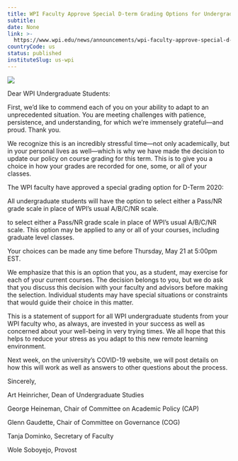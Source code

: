 ```yaml
---
title: WPI Faculty Approve Special D-term Grading Options for Undergraduate Students
subtitle: 
date: None
link: >-
  https://www.wpi.edu/news/announcements/wpi-faculty-approve-special-d-term-grading-options-undergraduate-students
countryCode: us
status: published
instituteSlug: us-wpi
---
```

![](https://www.wpi.edu/sites/default/files/favicon.ico)

Dear WPI Undergraduate Students:



First, we’d like to commend each of you on your ability to adapt to an unprecedented situation. You are meeting challenges with patience, persistence, and understanding, for which we’re immensely grateful—and proud. Thank you.

We recognize this is an incredibly stressful time—not only academically, but in your personal lives as well—which is why we have made the decision to update our policy on course grading for this term. This is to give you a choice in how your grades are recorded for one, some, or all of your classes.

The WPI faculty have approved a special grading option for D-Term 2020:

All undergraduate students will have the option to select either a Pass/NR grade scale in place of WPI’s usual A/B/C/NR scale.

to select either a Pass/NR grade scale in place of WPI’s usual A/B/C/NR scale. This option may be applied to any or all of your courses, including graduate level classes.

Your choices can be made any time before Thursday, May 21 at 5:00pm EST.

We emphasize that this is an option that you, as a student, may exercise for each of your current courses. The decision belongs to you, but we do ask that you discuss this decision with your faculty and advisors before making the selection. Individual students may have special situations or constraints that would guide their choice in this matter.

This is a statement of support for all WPI undergraduate students from your WPI faculty who, as always, are invested in your success as well as concerned about your well-being in very trying times. We all hope that this helps to reduce your stress as you adapt to this new remote learning environment.

Next week, on the university’s COVID-19 website, we will post details on how this will work as well as answers to other questions about the process.

Sincerely,

Art Heinricher, Dean of Undergraduate Studies

George Heineman, Chair of Committee on Academic Policy (CAP)

Glenn Gaudette, Chair of Committee on Governance (COG)

Tanja Dominko, Secretary of Faculty

Wole Soboyejo, Provost